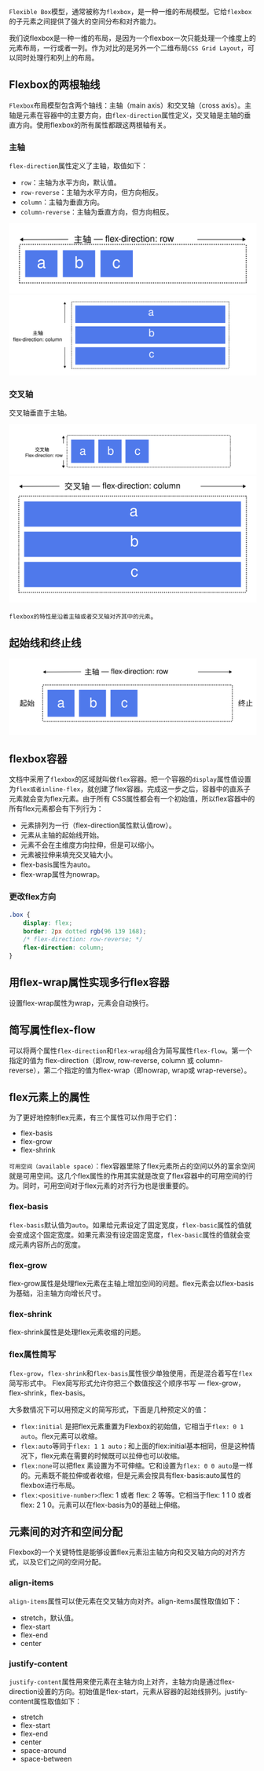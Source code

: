 `Flexible Box`模型，通常被称为`flexbox`，是一种一维的布局模型。它给`flexbox`的子元素之间提供了强大的空间分布和对齐能力。

我们说flexbox是一种一维的布局，是因为一个flexbox一次只能处理一个维度上的元素布局，一行或者一列。作为对比的是另外一个二维布局`CSS Grid Layout`，可以同时处理行和列上的布局。

## Flexbox的两根轴线
`Flexbox`布局模型包含两个轴线：主轴（main axis）和交叉轴（cross axis）。主轴是元素在容器中的主要方向，由`flex-direction`属性定义，交叉轴是主轴的垂直方向。使用flexbox的所有属性都跟这两根轴有关。

### 主轴
`flex-direction`属性定义了主轴，取值如下：

* `row`：主轴为水平方向，默认值。
* `row-reverse`：主轴为水平方向，但方向相反。
* `column`：主轴为垂直方向。
* `column-reverse`：主轴为垂直方向，但方向相反。

![主轴-row](../assets/main_axis_row.svg "flex-direction:row;")
![主轴-column](../assets/main_axis_column.svg "flex-direction:column;")

### 交叉轴
交叉轴垂直于主轴。

![交叉轴-column](../assets/cross_axis_column.svg "flex-direction:row;")
![交叉轴-row](../assets/cross_axis_row.svg "flex-direction:column;")

`flexbox的特性是沿着主轴或者交叉轴对齐其中的元素`。

## 起始线和终止线

![主轴-row](../assets/main_asix_row_start_end_line.svg "flex-direction:row;")

## flexbox容器
文档中采用了`flexbox`的区域就叫做`flex`容器。把一个容器的`display`属性值设置为`flex或者inline-flex`，就创建了flex容器。完成这一步之后，容器中的直系子元素就会变为flex元素。由于所有 CSS属性都会有一个初始值，所以flex容器中的所有flex元素都会有下列行为：

* 元素排列为一行（flex-direction属性默认值row）。
* 元素从主轴的起始线开始。
* 元素不会在主维度方向拉伸，但是可以缩小。
* 元素被拉伸来填充交叉轴大小。
* flex-basis属性为auto。
* flex-wrap属性为nowrap。

### 更改flex方向

```css
.box {
    display: flex;
    border: 2px dotted rgb(96 139 168);
    /* flex-direction: row-reverse; */
    flex-direction: column;
}
```

## 用flex-wrap属性实现多行flex容器
设置flex-wrap属性为wrap，元素会自动换行。

## 简写属性flex-flow
可以将两个属性`flex-direction`和`flex-wrap`组合为简写属性`flex-flow`。第一个指定的值为 flex-direction（即row, row-reverse, column 或 column-reverse），第二个指定的值为flex-wrap（即nowrap, wrap或 wrap-reverse）。

## flex元素上的属性
为了更好地控制flex元素，有三个属性可以作用于它们：

* flex-basis
* flex-grow
* flex-shrink


`可用空间（available space）`：flex容器里除了flex元素所占的空间以外的富余空间就是可用空间。这几个flex属性的作用其实就是改变了flex容器中的可用空间的行为。同时，可用空间对于flex元素的对齐行为也是很重要的。

### flex-basis
`flex-basis`默认值为`auto`。如果给元素设定了固定宽度，`flex-basic`属性的值就会变成这个固定宽度。如果元素没有设定固定宽度，`flex-basic`属性的值就会变成元素内容所占的宽度。

### flex-grow
flex-grow属性是处理flex元素在主轴上增加空间的问题。flex元素会以flex-basis为基础，沿主轴方向增长尺寸。

### flex-shrink
flex-shrink属性是处理flex元素收缩的问题。

### flex属性简写
`flex-grow`，`flex-shrink`和`flex-basis`属性很少单独使用，而是混合着写在`flex`简写形式中。 Flex简写形式允许你把三个数值按这个顺序书写 — flex-grow，flex-shrink，flex-basis。

大多数情况下可以用预定义的简写形式，下面是几种预定义的值：

* `flex:initial` 是把flex元素重置为Flexbox的初始值，它相当于`flex: 0 1 auto`。flex元素可以收缩。
* `flex:auto`等同于`flex: 1 1 auto；`和上面的flex:initial基本相同，但是这种情况下，flex元素在需要的时候既可以拉伸也可以收缩。
* `flex:none`可以把flex 素设置为不可伸缩。它和设置为`flex: 0 0 auto`是一样的。元素既不能拉伸或者收缩，但是元素会按具有flex-basis:auto属性的flexbox进行布局。
* `flex:<positive-number>`:flex: 1 或者 flex: 2 等等。它相当于flex: 1 1 0 或者 flex: 2 1 0。元素可以在flex-basis为0的基础上伸缩。

## 元素间的对齐和空间分配
Flexbox的一个关键特性是能够设置flex元素沿主轴方向和交叉轴方向的对齐方式，以及它们之间的空间分配。

### align-items
`align-items`属性可以使元素在交叉轴方向对齐。align-items属性取值如下：

* stretch，默认值。
* flex-start
* flex-end
* center

### justify-content
`justify-content`属性用来使元素在主轴方向上对齐，主轴方向是通过flex-direction设置的方向。初始值是flex-start，元素从容器的起始线排列。justify-content属性取值如下：

* stretch
* flex-start
* flex-end
* center
* space-around
* space-between